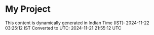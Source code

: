# My Project

This content is dynamically generated in Indian Time (IST): 2024-11-22 03:25:12 IST
Converted to UTC: 2024-11-21 21:55:12 UTC

